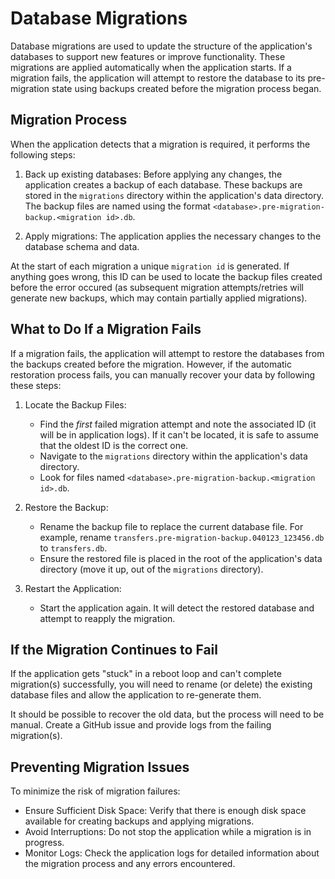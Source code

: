 # Database Migrations

Database migrations are used to update the structure of the application's databases to support new features or improve functionality. These migrations are applied automatically when the application starts. If a migration fails, the application will attempt to restore the database to its pre-migration state using backups created before the migration process began.

## Migration Process

When the application detects that a migration is required, it performs the following steps:

1. Back up existing databases: Before applying any changes, the application creates a backup of each database. These backups are stored in the `migrations` directory within the application's data directory. The backup files are named using the format `<database>.pre-migration-backup.<migration id>.db`.

2. Apply migrations: The application applies the necessary changes to the database schema and data.

At the start of each migration a unique `migration id` is generated. If anything goes wrong, this ID can be used to locate the backup files created before the error occured (as subsequent migration attempts/retries will generate new backups, which may contain partially applied migrations).

## What to Do If a Migration Fails

If a migration fails, the application will attempt to restore the databases from the backups created before the migration. However, if the automatic restoration process fails, you can manually recover your data by following these steps:

1. Locate the Backup Files:
   - Find the _first_ failed migration attempt and note the associated ID (it will be in application logs). If it can't be located, it is safe to assume that the oldest ID is the correct one.
   - Navigate to the `migrations` directory within the application's data directory.
   - Look for files named `<database>.pre-migration-backup.<migration id>.db`.

2. Restore the Backup:
   - Rename the backup file to replace the current database file. For example, rename `transfers.pre-migration-backup.040123_123456.db` to `transfers.db`.
   - Ensure the restored file is placed in the root of the application's data directory (move it up, out of the `migrations` directory).

3. Restart the Application:
   - Start the application again. It will detect the restored database and attempt to reapply the migration.

## If the Migration Continues to Fail

If the application gets "stuck" in a reboot loop and can't complete migration(s) successfully, you will need to rename (or delete) the existing database files and allow the application to re-generate them.

It should be possible to recover the old data, but the process will need to be manual.  Create a GitHub issue and provide logs from the failing migration(s).

## Preventing Migration Issues

To minimize the risk of migration failures:

- Ensure Sufficient Disk Space: Verify that there is enough disk space available for creating backups and applying migrations.
- Avoid Interruptions: Do not stop the application while a migration is in progress.
- Monitor Logs: Check the application logs for detailed information about the migration process and any errors encountered.

